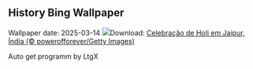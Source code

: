 ## History Bing Wallpaper
Wallpaper date: 2025-03-14
![](https://www.bing.com/th?id=OHR.HoliColors_PT-BR8231295539_UHD.jpg&w=1000)Download: [Celebração de Holi em Jaipur, Índia (© powerofforever/Getty Images)](https://www.bing.com/th?id=OHR.HoliColors_PT-BR8231295539_UHD.jpg)

Auto get programm by LtgX
